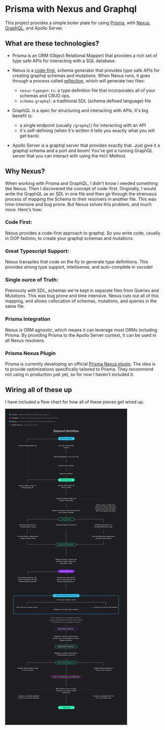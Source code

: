 # Prisma with Nexus and Graphql

This project provides a simple boiler plate for using [Prisma](https://www.prisma.io/), with [Nexus](https://nexusjs.org/), [GraphQL](https://graphql.org/), and Apollo Server.

## What are these technologies?

- Prisma is an ORM (Object Relational Mapper) that provides a rich set of type safe APIs for interacting with a SQL database.

- Nexus is a [code-first](https://www.prisma.io/blog/announcing-the-release-of-nexus-schema-v1-b5eno5g08d0b#:~:text=Nexus%20is%20a%20library%20originally,has%20helped%20shape%20its%20evolution), schema generator that provides type safe APIs for creating graphql schemas and mutations. When Nexus runs, it goes through a process called [reflection](https://nexusjs.org/docs/getting-started/tutorial/chapter-writing-your-first-schema#reflection), which will generate two files:

  - `nexus-typegen.ts`: a type definition file that incorporates all of your schemas and CRUD ops.
  - `schema.graphql`: a traditional SDL (schema defined language) file

- GraphQL is a spec for structuring and interacting with APIs. It's big benefit is:

  - a single endpoint (usually `/graphql`) for interacting with an API
  - it's self-defining (when it's written it tells you exactly what you will get back)

- Apollo Server is a graphql server that provides exactly that. Just give it a graphql schema and a port and boom! You've got a running GraphQL server that you can interact with using the `POST` Method.

## Why Nexus?

When working with Prisma and GraphQL, I didn't know I needed something like Nexus. Then I discovered the concept of code-first. Originally, I would write the GraphQL as an SDL in one file and then go through the strenuous process of mapping the Schema to their resolvers in another file. This was time-intensive and bug prone. But Nexus solves this problem, and much more. Here's how:

### Code First:

Nexus provides a code-first approach to graphql. So you write code, usually in OOP fashion, to create your graphql schemas and mutations.

### Great Typescript Support:

Nexus transpiles that code on the fly to generate type definitions. This provides strong type support, intellisense, and auto-complete in vscode!

### Single ource of Truth:

Previously with SDL, schemas we're kept in separate files from Queries and Mutations. This was bug prone and time intensive. Nexus cuts out all of this mapping, and allows collocation of schemas, mutations, and queries in the same file.

### Prisma Integration

Nexus is ORM agnostic, which means it can leverage most ORMs including Prisma. By providing Prisma to the Apollo Server context, it can be used in all Nexus resolvers.

### Prisma Nexus Plugin

Prisma is currently developing an official [Prisma Nexus plugin](https://github.com/prisma/nexus-prisma). The idea is to provide optimizations specifically tailored to Prisma. They recommend not using in production just yet, so for now I haven't included it.

## Wiring all of these up

I have included a flow chart for how all of these pieces get wired up.

![Prisma and Nexus Project workflow](./README_imgs/PrismaNexus.jpg)

